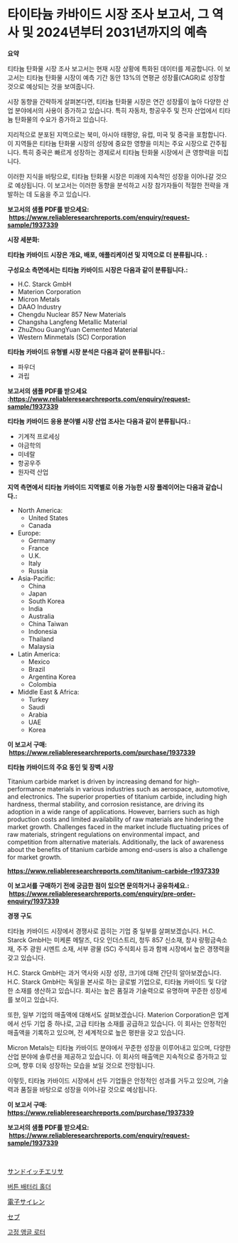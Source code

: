 <p><h1>타이타늄 카바이드 시장 조사 보고서, 그 역사 및 2024년부터 2031년까지의 예측</h1></p><p><strong>요약</strong></p>
<p><p>티타늄 탄화물 시장 조사 보고서는 현재 시장 상황에 특화된 데이터를 제공합니다. 이 보고서는 티타늄 탄화물 시장이 예측 기간 동안 13%의 연평균 성장률(CAGR)로 성장할 것으로 예상되는 것을 보여줍니다. </p><p>시장 동향을 간략하게 살펴본다면, 티타늄 탄화물 시장은 연간 성장률이 높아 다양한 산업 분야에서의 사용이 증가하고 있습니다. 특히 자동차, 항공우주 및 전자 산업에서 티타늄 탄화물의 수요가 증가하고 있습니다.</p><p>지리적으로 분포된 지역으로는 북미, 아시아 태평양, 유럽, 미국 및 중국을 포함합니다. 이 지역들은 티타늄 탄화물 시장의 성장에 중요한 영향을 미치는 주요 시장으로 간주됩니다. 특히 중국은 빠르게 성장하는 경제로서 티타늄 탄화물 시장에서 큰 영향력을 미칩니다.</p><p>이러한 지식을 바탕으로, 티타늄 탄화물 시장은 미래에 지속적인 성장을 이어나갈 것으로 예상됩니다. 이 보고서는 이러한 동향을 분석하고 시장 참가자들이 적절한 전략을 개발하는 데 도움을 주고 있습니다.</p></p>
<p><strong>보고서의 샘플 PDF를 받으세요: &nbsp;<a href="https://www.reliableresearchreports.com/enquiry/request-sample/1937339">https://www.reliableresearchreports.com/enquiry/request-sample/1937339</a></strong></p>
<p><strong>시장 세분화:</strong></p>
<p><strong> 티타늄 카바이드 시장은 개요, 배포, 애플리케이션 및 지역으로 더 분류됩니다. :</strong></p>
<p><strong>구성요소 측면에서는 티타늄 카바이드 시장은 다음과 같이 분류됩니다.:</strong></p>
<p><ul><li>H.C. Starck GmbH</li><li>Materion Corporation</li><li>Micron Metals</li><li>DAAO Industry</li><li>Chengdu Nuclear 857 New Materials</li><li>Changsha Langfeng Metallic Material</li><li>ZhuZhou GuangYuan Cemented Material</li><li>Western Minmetals (SC) Corporation</li></ul></p>
<p><strong> 티타늄 카바이드 유형별 시장 분석은 다음과 같이 분류됩니다.:</strong></p>
<p><ul><li>파우더</li><li>과립</li></ul></p>
<p><strong>보고서의 샘플 PDF를 받으세요 :<a href="https://www.reliableresearchreports.com/enquiry/request-sample/1937339">https://www.reliableresearchreports.com/enquiry/request-sample/1937339</a></strong></p>
<p><strong> 티타늄 카바이드 응용 분야별 시장 산업 조사는 다음과 같이 분류됩니다.:</strong></p>
<p><ul><li>기계적 프로세싱</li><li>야금학의</li><li>미네랄</li><li>항공우주</li><li>원자력 산업</li></ul></p>
<p><strong>지역 측면에서 티타늄 카바이드 지역별로 이용 가능한 시장 플레이어는 다음과 같습니다.:</strong></p>
<p><ul>
    <li>
        North America:
        <ul>
            <li>United States</li>
            <li>Canada</li>
        </ul>
    </li>
    <li>
        Europe:
        <ul>
            <li>Germany</li>
            <li>France</li>
            <li>U.K.</li>
            <li>Italy</li>
            <li>Russia</li>
        </ul>
    </li>
    <li>
        Asia-Pacific:
        <ul>
            <li>China</li>
            <li>Japan</li>
            <li>South Korea</li>
            <li>India</li>
            <li>Australia</li>
            <li>China Taiwan</li>
            <li>Indonesia</li>
            <li>Thailand</li>
            <li>Malaysia</li>
        </ul>
    </li>
    <li>
        Latin America:
        <ul>
            <li>Mexico</li>
            <li>Brazil</li>
            <li>Argentina Korea</li>
            <li>Colombia</li>
        </ul>
    </li>
    <li>
        Middle East & Africa:
        <ul>
            <li>Turkey</li>
            <li>Saudi</li>
            <li>Arabia</li>
            <li>UAE</li>
            <li>Korea</li>
        </ul>
    </li>
    </ul></p>
<p><strong>이 보고서 구매: &nbsp;<a href="https://www.reliableresearchreports.com/purchase/1937339">https://www.reliableresearchreports.com/purchase/1937339</a></strong></p>
<p><strong>티타늄 카바이드의 주요 동인 및 장벽 시장</strong></p>
<p><p>Titanium carbide market is driven by increasing demand for high-performance materials in various industries such as aerospace, automotive, and electronics. The superior properties of titanium carbide, including high hardness, thermal stability, and corrosion resistance, are driving its adoption in a wide range of applications. However, barriers such as high production costs and limited availability of raw materials are hindering the market growth. Challenges faced in the market include fluctuating prices of raw materials, stringent regulations on environmental impact, and competition from alternative materials. Additionally, the lack of awareness about the benefits of titanium carbide among end-users is also a challenge for market growth.</p></p>
<p><strong><a href="https://www.reliableresearchreports.com/titanium-carbide-r1937339">https://www.reliableresearchreports.com/titanium-carbide-r1937339</a></strong></p>
<p><strong>이 보고서를 구매하기 전에 궁금한 점이 있으면 문의하거나 공유하세요.: &nbsp;<a href="https://www.reliableresearchreports.com/enquiry/pre-order-enquiry/1937339">https://www.reliableresearchreports.com/enquiry/pre-order-enquiry/1937339</a></strong></p>
<p><strong>경쟁 구도</strong></p>
<p><p>티타늄 카바이드 시장에서 경쟁사로 꼽히는 기업 중 일부를 살펴보겠습니다. H.C. Starck GmbH는 미케론 메탈즈, 다오 인더스트리, 청두 857 신소재, 창샤 랑펑금속소재, 주주 광원 시멘트 소재, 서부 광물 (SC) 주식회사 등과 함께 시장에서 높은 경쟁력을 갖고 있습니다.</p><p>H.C. Starck GmbH는 과거 역사와 시장 성장, 크기에 대해 간단히 알아보겠습니다. H.C. Starck GmbH는 독일을 본사로 하는 글로벌 기업으로, 티타늄 카바이드 및 다양한 소재를 생산하고 있습니다. 회사는 높은 품질과 기술력으로 유명하며 꾸준한 성장세를 보이고 있습니다.</p><p>또한, 일부 기업의 매출액에 대해서도 살펴보겠습니다. Materion Corporation은 업계에서 선두 기업 중 하나로, 고급 티타늄 소재를 공급하고 있습니다. 이 회사는 안정적인 매출액을 기록하고 있으며, 전 세계적으로 높은 평판을 갖고 있습니다.</p><p>Micron Metals는 티타늄 카바이드 분야에서 꾸준한 성장을 이루어내고 있으며, 다양한 산업 분야에 솔루션을 제공하고 있습니다. 이 회사의 매출액은 지속적으로 증가하고 있으며, 향후 더욱 성장하는 모습을 보일 것으로 전망됩니다.</p><p>이렇듯, 티타늄 카바이드 시장에서 선두 기업들은 안정적인 성과를 거두고 있으며, 기술력과 품질을 바탕으로 성장을 이어나갈 것으로 예상됩니다.</p></p>
<p><strong>이 보고서 구매: &nbsp; <a href="https://www.reliableresearchreports.com/purchase/1937339">https://www.reliableresearchreports.com/purchase/1937339</a></strong></p>
<p><strong>보고서의 샘플 PDF를 받으세요: &nbsp;<a href="https://www.reliableresearchreports.com/enquiry/request-sample/1937339">https://www.reliableresearchreports.com/enquiry/request-sample/1937339</a></strong><strong></strong></p>
<p>&nbsp;</p>
<p><p><a href="https://github.com/avwofrml53535/Market-Research-Report-List-1/blob/main/830773336490.md">サンドイッチエリサ</a></p><p><a href="https://medium.com/@guyeichert86/%EB%B2%84%ED%8A%BC-%EB%B0%B0%ED%84%B0%EB%A6%AC-%ED%99%80%EB%8D%94-%EC%8B%9C%EC%9E%A5-%EB%8F%99%ED%96%A5-%EB%B0%8F-%EC%8B%9C%EC%9E%A5-%EB%B6%84%EC%84%9D%EC%9D%80-2024-2031-%EB%85%84%EA%B9%8C%EC%A7%80-%EC%98%88%EC%B8%A1%EB%90%A9%EB%8B%88%EB%8B%A4-1833ac18bca4">버튼 배터리 홀더</a></p><p><a href="https://medium.com/@abdulkoss2015/%E9%9B%BB%E5%AD%90%E3%82%B5%E3%82%A4%E3%83%AC%E3%83%B3%E5%B8%82%E5%A0%B4-%E7%A8%AE%E9%A1%9E-%E7%94%A8%E9%80%94-%E3%81%8A%E3%82%88%E3%81%B3%E5%9C%B0%E7%90%86%E3%81%AB%E3%82%88%E3%82%8B%E5%8C%85%E6%8B%AC%E7%9A%84%E3%81%AA%E8%A9%95%E4%BE%A1-6470b71a2e13">電子サイレン</a></p><p><a href="https://github.com/RodHoppe07/Market-Research-Report-List-1/blob/main/771410225042.md">セブ</a></p><p><a href="https://medium.com/@haroldwarren626/%EA%B3%A0%EC%A0%95-%EA%B0%81%EB%8F%84-%EB%A1%9C%ED%84%B0-%EC%8B%9C%EC%9E%A5%EC%9D%80-%EC%8B%9C%EC%9E%A5-%EC%A0%90%EC%9C%A0%EC%9C%A8-%EC%8B%9C%EC%9E%A5-%EB%8F%99%ED%96%A5-%EB%B0%8F-%EC%8B%9C%EC%9E%A5-%EC%84%B1%EC%9E%A5%EC%97%90-%EA%B4%80%ED%95%9C-%EC%A0%95%EB%B3%B4%EB%A5%BC-%EC%A0%9C%EA%B3%B5%ED%95%A9%EB%8B%88%EB%8B%A4-869085932b57">고정 앵글 로터</a></p></p>
